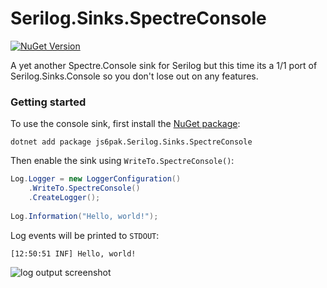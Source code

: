 # Serilog.Sinks.SpectreConsole
[![NuGet Version](http://img.shields.io/nuget/v/js6pak.Serilog.Sinks.SpectreConsole.svg?style=flat)](https://www.nuget.org/packages/js6pak.Serilog.Sinks.SpectreConsole/) 

A yet another Spectre.Console sink for Serilog but this time its a 1/1 port of Serilog.Sinks.Console so you don't lose out on any features.

### Getting started

To use the console sink, first install the [NuGet package](https://nuget.org/packages/js6pak.Serilog.Sinks.SpectreConsole):

```shell
dotnet add package js6pak.Serilog.Sinks.SpectreConsole
```

Then enable the sink using `WriteTo.SpectreConsole()`:

```csharp
Log.Logger = new LoggerConfiguration()
    .WriteTo.SpectreConsole()
    .CreateLogger();
    
Log.Information("Hello, world!");
```

Log events will be printed to `STDOUT`:

```
[12:50:51 INF] Hello, world!
```

![log output screenshot](https://github.com/js6pak/Serilog.Sinks.SpectreConsole/assets/35262707/38d248f6-13a2-42c5-ada0-ccb67f6e1ff3)

